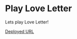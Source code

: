 Play Love Letter
================

Lets play Love Letter! 

[Deployed URL](https://playloveletter.web.app)